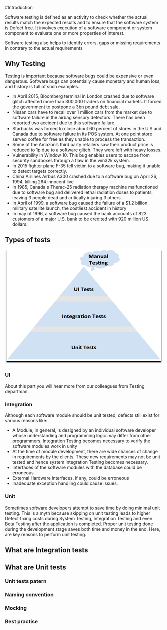 #Introduction

Software testing is defined as an activity to check whether the actual results match the expected results and to ensure that the software system is Defect free.
It involves execution of a software component or system component to evaluate one or more properties of interest.

Software testing also helps to identify errors, gaps or missing requirements in contrary to the actual requirements

## Why Testing

Testing is important because software bugs could be expensive or even dangerous. Software bugs can potentially cause monetary and human loss, and history is full of such examples.


*   In April 2015, Bloomberg terminal in London crashed due to software glitch affected more than 300,000 traders on financial markets. 
    It forced the government to postpone a 3bn pound debt sale.
*   Nissan cars have to recall over 1 million cars from the market due to software failure in the airbag sensory detectors. 
    There has been reported two accident due to this software failure.
*   Starbucks was forced to close about 60 percent of stores in the U.S and Canada due to software failure in its POS system. 
    At one point store served coffee for free as they unable to process the transaction.
*   Some of the Amazon’s third party retailers saw their product price is reduced to 1p due to a software glitch. They were left with heavy losses.
*   Vulnerability in Window 10. This bug enables users to escape from security sandboxes through a flaw in the win32k system.
*   In 2015 fighter plane F-35 fell victim to a software bug, making it unable to detect targets correctly.
*   China Airlines Airbus A300 crashed due to a software bug on April 26, 1994, killing 264 innocent live
*   In 1985, Canada's Therac-25 radiation therapy machine malfunctioned due to software bug and delivered lethal radiation doses to patients, 
    leaving 3 people dead and critically injuring 3 others.
*   In April of 1999, a software bug caused the failure of a $1.2 billion military satellite launch, the costliest accident in history
*   In may of 1996, a software bug caused the bank accounts of 823 customers of a major U.S. bank to be credited with 920 million US dollars.


## Types of tests

![picture alt](images/types-of-tests.png)

### UI
About this part you will hear more from our colleagues from Testing departman.

### Integration
Although each software module should be unit tested, defects still exist for various reasons like:

*   A Module, in general, is designed by an individual software developer whose understanding and programming logic may differ from other programmers.
    Integration Testing becomes necessary to verify the software modules work in unity
*   At the time of module development, there are wide chances of change in requirements by the clients. 
    These new requirements may not be unit tested and hence system integration Testing becomes necessary.
*   Interfaces of the software modules with the database could be erroneous
*   External Hardware interfaces, if any, could be erroneous
*   Inadequate exception handling could cause issues.


### Unit
Sometimes software developers attempt to save time by doing minimal unit testing. This is a myth because skipping on unit testing leads to higher Defect fixing costs during System Testing, 
Integration Testing and even Beta Testing after the application is completed. Proper unit testing done during the development stage saves both time and money in the end.
Here, are key reasons to perform unit testing. 

## What are Integration tests

## What are Unit tests

### Unit tests patern

### Naming convention

### Mocking

### Best practise